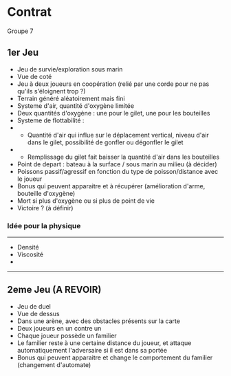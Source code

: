 # Contrat
Groupe 7

## 1er Jeu
- Jeu de survie/exploration sous marin 
- Vue de coté
- Jeu à deux joueurs en coopération (relié par une corde pour ne pas qu'ils s'éloignent trop ?)
- Terrain généré aléatoirement mais fini
- Systeme d'air, quantité d'oxygène limitée
- Deux quantités d'oxygène : une pour le gilet, une pour les bouteilles
- Systeme de flottabilité : 
- - Quantité d'air qui influe sur le déplacement vertical, niveau d'air dans le gilet, possibilité de gonfler ou dégonfler le gilet
-  - Remplissage du gilet fait baisser la quantité d'air dans les bouteilles
- Point de depart : bateau à la surface / sous marin au milieu (à décider)
- Poissons passif/agressif en fonction du type de poisson/distance avec le joueur
- Bonus qui peuvent apparaitre et à récupérer (amélioration d'arme, bouteille d'oxygène)
- Mort si plus d'oxygène ou si plus de point de vie
- Victoire ? (à définir)

### Idée pour la physique
--- 
- Densité
- Viscosité
- 
---


## 2eme Jeu (A REVOIR)
- Jeu de duel
- Vue de dessus
- Dans une arène, avec des obstacles présents sur la carte
- Deux joueurs en un contre un
- Chaque joueur possède un familier
- Le familier reste à une certaine distance du joueur, et attaque automatiquement l'adversaire si il est dans sa portée
- Bonus qui peuvent apparaitre et change le comportement du familier (changement d'automate)


